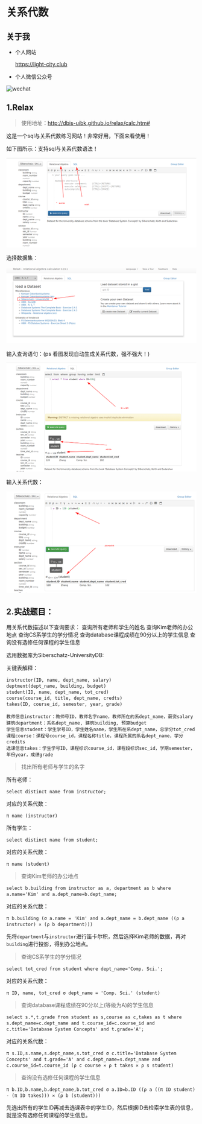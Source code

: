 # 关系代数

## 关于我

- 个人网站

  https://light-city.club

- 个人微信公众号

![wechat](../img/wechat.jpg)

## 1.Relax

> 使用地址：http://dbis-uibk.github.io/relax/calc.htm#

这是一个sql与关系代数练习网站！非常好用，下面来看使用！

如下图所示：支持sql与关系代数语法！

![](../img/sql.png)


选择数据集：

![](../img/dataset.png)

输入查询语句：(ps 看图发现自动生成关系代数，强不强大！)

![](../img/use.png)


输入关系代数：


![](../img/ra.png)



## 2.实战题目：

用关系代数描述以下查询要求：
查询所有老师和学生的姓名
查询Kim老师的办公地点
查询CS系学生的学分情况
查询database课程成绩在90分以上的学生信息
查询没有选修任何课程的学生信息

选用数据库为Siberschatz-UniversityDB:

关键表解释：

```
instructor(ID, name, dept_name, salary)
deptment(dept_name, building, budget)
student(ID, name, dept_name, tot_cred)
course(course_id, title, dept_name, credts)
takes(ID, course_id, semester, year, grade)

教师信息instructor：教师号ID，教师名字name，教师所在的系dept_name，薪资salary
建筑department：系名dept_name, 建筑building, 预算budget
学生信息student：学生学号ID，学生姓名name，学生所在系dept_name，总学分tot_cred
课程course：课程号course_id，课程名称title，课程所属的系名dept_name，学分credits
选课信息takes：学生学号ID，课程标识course_id，课程段标识sec_id，学期semester，年份year，成绩grade
```



> 找出所有老师与学生的名字

所有老师：

```mysql
select distinct name from instructor;
```

对应的关系代数：

```
π name (instructor)
```

所有学生：

```mysql
select distinct name from student;
```

对应的关系代数：

```
π name (student)
```

> 查询Kim老师的办公地点

```mysql
select b.building from instructor as a, department as b where a.name='Kim' and a.dept_name=b.dept_name;
```

对应的关系代数：

```mysql
π b.building (σ a.name = 'Kim' and a.dept_name = b.dept_name ((ρ a instructor) ⨯ (ρ b department)))
```

先将`department`与`instructor`进行笛卡尔积，然后选择Kim老师的数据，再对`building`进行投影，得到办公地点。

> 查询CS系学生的学分情况

```
select tot_cred from student where dept_name='Comp. Sci.';
```

对应的关系代数：

```
π ID, name, tot_cred σ dept_name = 'Comp. Sci.' (student)
```

> 查询database课程成绩在90分以上(等级为A)的学生信息

```mysql
select s.*,t.grade from student as s,course as c,takes as t where s.dept_name=c.dept_name and t.course_id=c.course_id and c.title='Database System Concepts' and t.grade='A';
```

对应的关系代数：

```
π s.ID,s.name,s.dept_name,s.tot_cred σ c.title='Database System Concepts' and t.grade='A' and c.dept_name=s.dept_name and c.course_id=t.course_id (ρ c course ⨯ ρ t takes ⨯ ρ s student)
```

> 查询没有选修任何课程的学生信息

```
π b.ID,b.name,b.dept_name,b.tot_cred σ a.ID=b.ID ((ρ a ((π ID student) - (π ID takes))) ⨯ (ρ b (student)))
```

先选出所有的学生ID再减去选课表中的学生ID，然后根据ID去检索学生表的信息，就是没有选修任何课程的学生信息。